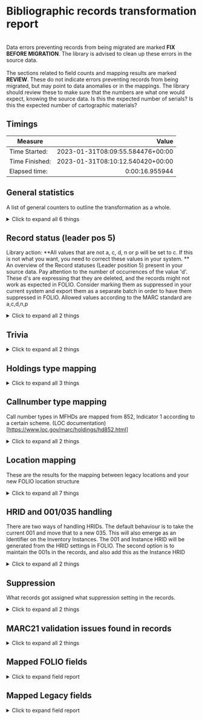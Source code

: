 # Bibliographic records transformation report   
<br/>Data errors preventing records from being migrated are marked **FIX BEFORE MIGRATION**. The library is advised to clean up these errors in the source data.<br/><br/> The sections related to field counts and mapping results are marked **REVIEW**. These do not indicate errors preventing records from being migrated, but may point to data anomalies or in the mappings. The library should review these to make sure that the numbers are what one would expect, knowing the source data. Is this the expected number of serials? Is this the expected number of cartographic materials?
## Timings   
   
Measure | Value   
--- | ---:   
Time Started: | 2023-01-31T08:09:55.584476+00:00   
Time Finished: | 2023-01-31T08:10:12.540420+00:00   
Elapsed time: | 0:00:16.955944   
   
## General statistics    
A list of general counters to outline the transformation as a whole.    
<details><summary>Click to expand all 6 things</summary>     
   
Measure | Count   
--- | ---:   
Inventory records written to disk | 4   
Records in file before parsing | 4   
Records successfully decoded from MARC21 | 4   
SRS records written to disk | 4   
Unique ID:s written to legacy map | 4   
</details>   
   
## Record status (leader pos 5)    
Library action: **All values that are not a, c, d, n or p will be set to c. If this is not what you want, you need to correct these values in your system. **<br/>An overview of the Record statuses (Leader position 5) present in your source data.    Pay attention to the number of occurrences of the value 'd'. These d's are expressing that they are deleted, and the records might not work as expected in FOLIO. Consider marking them as suppressed in your current system and export them as a separate batch in order to have them suppressed in FOLIO. Allowed values according to the MARC standard are a,c,d,n,p    
<details><summary>Click to expand all 2 things</summary>     
   
Measure | Count   
--- | ---:   
n | 4   
</details>   
   
## Trivia    
    
<details><summary>Click to expand all 2 things</summary>     
   
Measure | Count   
--- | ---:   
Total number of Tags processed | 20   
</details>   
   
## Holdings type mapping    
    
<details><summary>Click to expand all 3 things</summary>     
   
Measure | Count   
--- | ---:   
Condition in rules hit | 4   
x -> Monograph -> Monograph (03c9c400-b9e3-4a07-ac0e-05ab470233ed | 4   
</details>   
   
## Callnumber type mapping    
Call number types in MFHDs are mapped from 852, Indicator 1 according to a certain scheme. (LOC documentation)[https://www.loc.gov/marc/holdings/hd852.html]    
<details><summary>Click to expand all 2 things</summary>     
   
Measure | Count   
--- | ---:   
Mapped from Indicator 1 0 -> Library of Congress classification | 4   
</details>   
   
## Location mapping    
These are the results for the mapping between legacy locations and your new FOLIO location structure    
<details><summary>Click to expand all 7 things</summary>     
   
Measure | Count   
--- | ---:   
'cd' (CeeDee) -> CD ROM Carousel | 1   
'infoOff' (InOFF) -> Info Office | 1   
'jnlDesk' (migration) -> Migration Fallback | 1   
'maps' (MAPZ) -> Maps closet | 1   
Fallback mapping: jnlDesk->migration | 1   
Set 852 to FOLIO location code | 4   
</details>   
   
## HRID and 001/035 handling    
There are two ways of handling HRIDs. The default behaviour is to take the current 001 and move that to a new 035. This will also emerge as an Identifier on the Inventory Instances. The 001 and Instance HRID will be generated from the HRID settings in FOLIO. The second option is to maintain the 001s in the records, and also add this as the Instance HRID    
<details><summary>Click to expand all 2 things</summary>     
   
Measure | Count   
--- | ---:   
Took HRID from 001 | 4   
</details>   
   
## Suppression    
What records got assigned what suppression setting in the records.    
<details><summary>Click to expand all 2 things</summary>     
   
Measure | Count   
--- | ---:   
Suppressed from discovery = False | 4   
</details>   
   
## MARC21 validation issues found in records    
    
<details><summary>Click to expand all 2 things</summary>     
   
Measure | Count   
--- | ---:   
008 lenght invalid. 'xxxxxxxx' was stripped out | 1   
</details>   

## Mapped FOLIO fields
<details><summary>Click to expand field report</summary>     

FOLIO Field | Mapped | Unmapped  
--- | --- | ---:  
_version | 0 (0%) | 4 (100%) 
acquisitionFormat | 0 (0%) | 4 (100%) 
acquisitionMethod | 0 (0%) | 4 (100%) 
administrativeNotes | 4 (100%) | 0 (0%) 
bareHoldingsItems | 0 (0%) | 4 (100%) 
callNumber | 4 (100%) | 0 (0%) 
callNumberPrefix | 0 (0%) | 4 (100%) 
callNumberSuffix | 0 (0%) | 4 (100%) 
callNumberTypeId | 4 (100%) | 0 (0%) 
copyNumber | 0 (0%) | 4 (100%) 
digitizationPolicy | 0 (0%) | 4 (100%) 
discoverySuppress | 4 (100%) | 0 (0%) 
effectiveLocationId | 0 (0%) | 4 (100%) 
electronicAccess | 0 (0%) | 4 (100%) 
formerIds | 4 (100%) | 0 (0%) 
holdingsInstance | 0 (0%) | 4 (100%) 
holdingsItems | 0 (0%) | 4 (100%) 
holdingsStatements | 0 (0%) | 4 (100%) 
holdingsStatementsForIndexes | 0 (0%) | 4 (100%) 
holdingsStatementsForSupplements | 0 (0%) | 4 (100%) 
holdingsTypeId | 4 (100%) | 0 (0%) 
hrid | 4 (100%) | 0 (0%) 
id | 4 (100%) | 0 (0%) 
illPolicy | 0 (0%) | 4 (100%) 
illPolicyId | 0 (0%) | 4 (100%) 
instanceId | 4 (100%) | 0 (0%) 
metadata | 4 (100%) | 0 (0%) 
metadata.createdByUserId | 4 (100%) | 0 (0%) 
metadata.createdDate | 4 (100%) | 0 (0%) 
metadata.updatedByUserId | 4 (100%) | 0 (0%) 
metadata.updatedDate | 4 (100%) | 0 (0%) 
notes | 0 (0%) | 4 (100%) 
numberOfItems | 0 (0%) | 4 (100%) 
permanentLocation | 0 (0%) | 4 (100%) 
permanentLocationId | 4 (100%) | 0 (0%) 
receiptStatus | 0 (0%) | 4 (100%) 
receivingHistory | 0 (0%) | 4 (100%) 
retentionPolicy | 0 (0%) | 4 (100%) 
shelvingTitle | 0 (0%) | 4 (100%) 
sourceId | 4 (100%) | 0 (0%) 
statisticalCodeIds | 0 (0%) | 4 (100%) 
tags | 0 (0%) | 4 (100%) 
temporaryLocationId | 0 (0%) | 4 (100%) 
</details>   

## Mapped Legacy fields
<details><summary>Click to expand field report</summary>     

Legacy Field | Present | Mapped | Unmapped  
--- | --- | --- | ---:  
001 | 4 (100.0%) | 4 (100%) | 0  
004 | 4 (100.0%) | 0 (0%) | 4  
005 | 4 (100.0%) | 0 (0%) | 4  
008 | 4 (100.0%) | 0 (0%) | 4  
852 | 4 (100.0%) | 4 (100%) | 0  
</details>   
